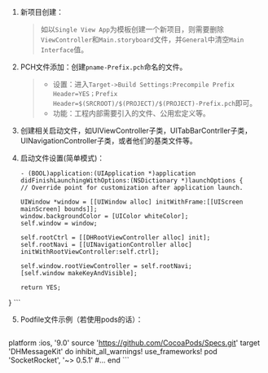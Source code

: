 1. 新项目创建：

	> 如以`Single View App`为模板创建一个新项目，则需要删除`ViewController`和`Main.storyboard`文件，并`General`中清空`Main Interface`值。
	
2. PCH文件添加：创建`pname-Prefix.pch`命名的文件。

	> * 设置：进入`Target->Build Settings:Precompile Prefix Header=YES；Prefix Header=$(SRCROOT)/$(PROJECT)/$(PROJECT)-Prefix.pch`即可。
	> * 功能：工程内部需要引入的文件、公用宏定义等。
	
3. 创建相关启动文件，如UIViewController子类，UITabBarContrller子类，UINavigationController子类，或者他们的基类文件等。
4. 启动文件设置(简单模式)：

	```
	- (BOOL)application:(UIApplication *)application didFinishLaunchingWithOptions:(NSDictionary *)launchOptions {
    // Override point for customization after application launch.
    
    UIWindow *window = [[UIWindow alloc] initWithFrame:[[UIScreen mainScreen] bounds]];
    window.backgroundColor = [UIColor whiteColor];
    self.window = window;
    
    self.rootCtrl = [[DHRootViewController alloc] init];
    self.rootNavi = [[UINavigationController alloc] initWithRootViewController:self.ctrl];
    
    self.window.rootViewController = self.rootNavi;
    [self.window makeKeyAndVisible];

    return YES;
}
	```
	
	
5. Podfile文件示例（若使用pods的话）：

	```
platform :ios, '9.0'
source 'https://github.com/CocoaPods/Specs.git'
target 'DHMessageKit' do
inhibit_all_warnings!
use_frameworks!
pod 'SocketRocket', '~> 0.5.1'
#...
end
	```
